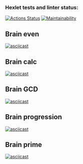 ### Hexlet tests and linter status:
[![Actions Status](https://github.com/i1yas/frontend-project-lvl1/workflows/hexlet-check/badge.svg)](https://github.com/i1yas/frontend-project-lvl1/actions)
[![Maintainability](https://api.codeclimate.com/v1/badges/5a9156e798ee06e1cc8c/maintainability)](https://codeclimate.com/github/i1yas/frontend-project-lvl1/maintainability)

## Brain even
[![asciicast](https://asciinema.org/a/oqIYIJMIf8FTKVHl39aWgCQ02.svg)](https://asciinema.org/a/oqIYIJMIf8FTKVHl39aWgCQ02)

## Brain calc
[![asciicast](https://asciinema.org/a/GqhjkzApHJGzsZA17f2boyEba.svg)](https://asciinema.org/a/GqhjkzApHJGzsZA17f2boyEba)

## Brain GCD
[![asciicast](https://asciinema.org/a/HU6GsjbuT5YAY71UYAas0Im42.svg)](https://asciinema.org/a/HU6GsjbuT5YAY71UYAas0Im42)

## Brain progression
[![asciicast](https://asciinema.org/a/Oa9BnSqcZrra7PiDLCUXUEFzP.svg)](https://asciinema.org/a/Oa9BnSqcZrra7PiDLCUXUEFzP)

## Brain prime
[![asciicast](https://asciinema.org/a/t3nDZvUpoGdTzesd9aG8PW0hr.svg)](https://asciinema.org/a/t3nDZvUpoGdTzesd9aG8PW0hr)